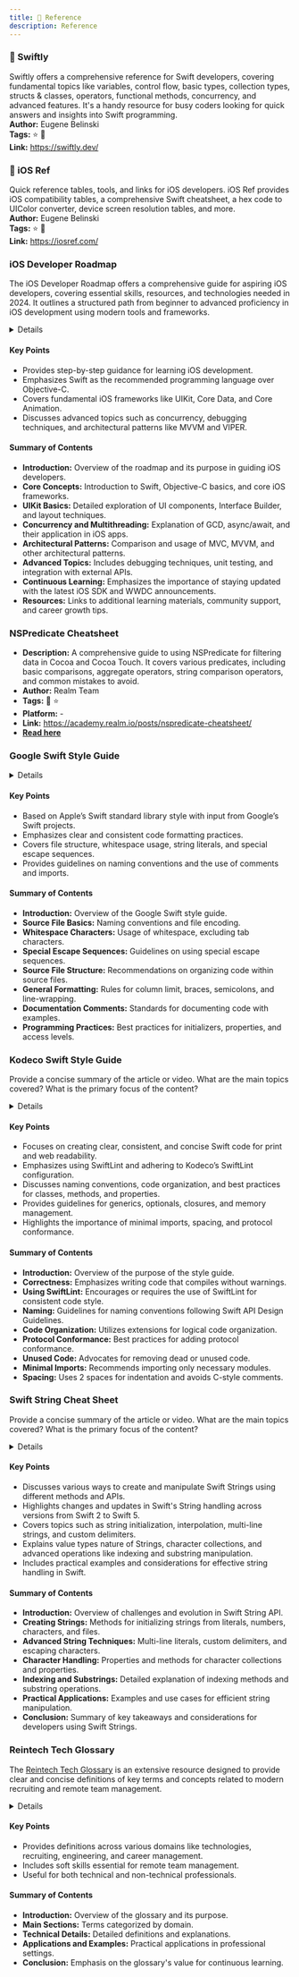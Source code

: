 ```yaml
---
title: 📖 Reference
description: Reference
---
```

### 📄 Swiftly

Swiftly offers a comprehensive reference for Swift developers, covering fundamental topics like variables, control flow, basic types, collection types, structs & classes, operators, functional methods, concurrency, and advanced features. It's a handy resource for busy coders looking for quick answers and insights into Swift programming.  
**Author:** Eugene Belinski  
**Tags:** ⭐ 🚀  
**Link:** https://swiftly.dev/  
<LinkCard title="Visit Swiftly" href="https://swiftly.dev/" />

### 📄 iOS Ref

Quick reference tables, tools, and links for iOS developers. iOS Ref provides iOS compatibility tables, a comprehensive Swift cheatsheet, a hex code to UIColor converter, device screen resolution tables, and more.  
**Author:** Eugene Belinski  
**Tags:** ⭐ 🔄  
**Link:** https://iosref.com/  
<LinkCard title="Visit iOS Ref" href="https://iosref.com/" />

### iOS Developer Roadmap
The iOS Developer Roadmap offers a comprehensive guide for aspiring iOS developers, covering essential skills, resources, and technologies needed in 2024. It outlines a structured path from beginner to advanced proficiency in iOS development using modern tools and frameworks.

<details>
**URL:** https://roadmap.sh/ios
**Published:** 2024
**Last Updated:** N/A
**Authors:** `Dennis` (initial publication), `Community contributions`  
**Tags:** 
`iOS development`, `developer roadmap`, `Swift`, `Objective-C`, `Xcode`, `UIKit`, `Concurrency`, `Core Data`
</details>

#### Key Points
- Provides step-by-step guidance for learning iOS development.
- Emphasizes Swift as the recommended programming language over Objective-C.
- Covers fundamental iOS frameworks like UIKit, Core Data, and Core Animation.
- Discusses advanced topics such as concurrency, debugging techniques, and architectural patterns like MVVM and VIPER.

#### Summary of Contents
- **Introduction:** Overview of the roadmap and its purpose in guiding iOS developers.
- **Core Concepts:** Introduction to Swift, Objective-C basics, and core iOS frameworks.
- **UIKit Basics:** Detailed exploration of UI components, Interface Builder, and layout techniques.
- **Concurrency and Multithreading:** Explanation of GCD, async/await, and their application in iOS apps.
- **Architectural Patterns:** Comparison and usage of MVC, MVVM, and other architectural patterns.
- **Advanced Topics:** Includes debugging techniques, unit testing, and integration with external APIs.
- **Continuous Learning:** Emphasizes the importance of staying updated with the latest iOS SDK and WWDC announcements.
- **Resources:** Links to additional learning materials, community support, and career growth tips.

<LinkCard title="Visit Roadmap.sh" href="(https://roadmap.sh/ios" />

### NSPredicate Cheatsheet
- **Description:** A comprehensive guide to using NSPredicate for filtering data in Cocoa and Cocoa Touch. It covers various predicates, including basic comparisons, aggregate operators, string comparison operators, and common mistakes to avoid.
- **Author:** Realm Team
- **Tags:** 📅 ⭐
- **Platform:** -
- **Link:** https://academy.realm.io/posts/nspredicate-cheatsheet/
- [**Read here**](https://academy.realm.io/posts/nspredicate-cheatsheet/)

### Google Swift Style Guide

<details>
**URL:** [Google Swift Style Guide](https://google.github.io/swift/#special-escape-sequences)

**Published:** Not specified  
**Last Updated:** Not specified

**Authors:** Google Swift Team

**Tags:**  
`Swift`, `Style Guide`, `Coding Standards`
</details>

#### Key Points
- Based on Apple’s Swift standard library style with input from Google’s Swift projects.
- Emphasizes clear and consistent code formatting practices.
- Covers file structure, whitespace usage, string literals, and special escape sequences.
- Provides guidelines on naming conventions and the use of comments and imports.

#### Summary of Contents
- **Introduction:** Overview of the Google Swift style guide.
- **Source File Basics:** Naming conventions and file encoding.
- **Whitespace Characters:** Usage of whitespace, excluding tab characters.
- **Special Escape Sequences:** Guidelines on using special escape sequences.
- **Source File Structure:** Recommendations on organizing code within source files.
- **General Formatting:** Rules for column limit, braces, semicolons, and line-wrapping.
- **Documentation Comments:** Standards for documenting code with examples.
- **Programming Practices:** Best practices for initializers, properties, and access levels.

<LinkCard title="Read Full Article" href="https://google.github.io/swift/#special-escape-sequences" />

### Kodeco Swift Style Guide

Provide a concise summary of the article or video. What are the main topics covered? What is the primary focus of the content?

<details>
**URL:** [https://github.com/kodecocodes/swift-style-guide](https://github.com/kodecocodes/swift-style-guide)

**Published:** Not specified  
**Last Updated:** Updated for Swift 5

**Authors:**  
- Greg Heo
- Ray Fix
- Robb Critz
- Colin Eberhardt
- Samuel DeVore
- and others

**Tags:**  
`Swift`, `iOS Development`, `Style Guide`, `Best Practices`

</details>

#### Key Points
- Focuses on creating clear, consistent, and concise Swift code for print and web readability.
- Emphasizes using SwiftLint and adhering to Kodeco’s SwiftLint configuration.
- Discusses naming conventions, code organization, and best practices for classes, methods, and properties.
- Provides guidelines for generics, optionals, closures, and memory management.
- Highlights the importance of minimal imports, spacing, and protocol conformance.

#### Summary of Contents
- **Introduction:** Overview of the purpose of the style guide.
- **Correctness:** Emphasizes writing code that compiles without warnings.
- **Using SwiftLint:** Encourages or requires the use of SwiftLint for consistent code style.
- **Naming:** Guidelines for naming conventions following Swift API Design Guidelines.
- **Code Organization:** Utilizes extensions for logical code organization.
- **Protocol Conformance:** Best practices for adding protocol conformance.
- **Unused Code:** Advocates for removing dead or unused code.
- **Minimal Imports:** Recommends importing only necessary modules.
- **Spacing:** Uses 2 spaces for indentation and avoids C-style comments.

<LinkCard title="Read Full Article" href="https://github.com/kodecocodes/swift-style-guide" />

### Swift String Cheat Sheet
Provide a concise summary of the article or video. What are the main topics covered? What is the primary focus of the content?

<details>
**URL:** [Swift String Cheat Sheet](https://useyourloaf.com/blog/swift-string-cheat-sheet/)

**Published:** Dec 14, 2015  
**Last Updated:** Nov 10, 2022

**Authors:** `Unknown`

**Tags:**  
`Swift`, `String Manipulation`, `Swift 2`, `Swift 3`, `Swift 4`, `Swift 5`
</details>

#### Key Points
- Discusses various ways to create and manipulate Swift Strings using different methods and APIs.
- Highlights changes and updates in Swift's String handling across versions from Swift 2 to Swift 5.
- Covers topics such as string initialization, interpolation, multi-line strings, and custom delimiters.
- Explains value types nature of Strings, character collections, and advanced operations like indexing and substring manipulation.
- Includes practical examples and considerations for effective string handling in Swift.

#### Summary of Contents
- **Introduction:** Overview of challenges and evolution in Swift String API.
- **Creating Strings:** Methods for initializing strings from literals, numbers, characters, and files.
- **Advanced String Techniques:** Multi-line literals, custom delimiters, and escaping characters.
- **Character Handling:** Properties and methods for character collections and properties.
- **Indexing and Substrings:** Detailed explanation of indexing methods and substring operations.
- **Practical Applications:** Examples and use cases for efficient string manipulation.
- **Conclusion:** Summary of key takeaways and considerations for developers using Swift Strings.

<LinkCard title="Read Full Article" href="https://useyourloaf.com/blog/swift-string-cheat-sheet/" />


### Reintech Tech Glossary

The [Reintech Tech Glossary](https://reintech.io/glossary) is an extensive resource designed to provide clear and concise definitions of key terms and concepts related to modern recruiting and remote team management.

<details>
**URL:** [Reintech Glossary](https://reintech.io/glossary)

**Tags:**  
`Recruiting`, `Remote Teams`, `Technology`, `Career Management`, `Soft Skills`

**Authors:** `Reintech Team`
</details>

#### Key Points
- Provides definitions across various domains like technologies, recruiting, engineering, and career management.
- Includes soft skills essential for remote team management.
- Useful for both technical and non-technical professionals.

#### Summary of Contents
- **Introduction:** Overview of the glossary and its purpose.
- **Main Sections:** Terms categorized by domain.
- **Technical Details:** Detailed definitions and explanations.
- **Applications and Examples:** Practical applications in professional settings.
- **Conclusion:** Emphasis on the glossary's value for continuous learning.

<LinkCard title="Explore the Reintech Glossary" href="https://reintech.io/glossary" />